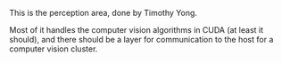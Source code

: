This is the perception area, done by Timothy Yong.

Most of it handles the computer vision algorithms in CUDA (at least it should),
and there should be a layer for communication to the host for a computer vision cluster.
